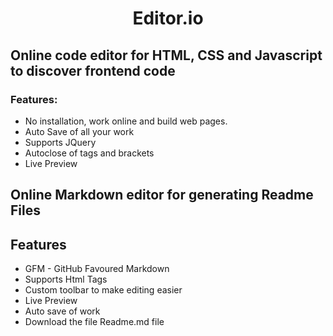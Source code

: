 <div align="center">

# Editor.io

</div>

## Online code editor for HTML, CSS and Javascript to discover frontend code

### Features:

- No installation, work online and build web pages.
- Auto Save of all your work
- Supports JQuery
- Autoclose of tags and brackets
- Live Preview

## Online Markdown editor for generating Readme Files


## Features

- GFM - GitHub Favoured Markdown
- Supports Html Tags
- Custom toolbar to make editing easier
- Live Preview
- Auto save of work
- Download the file Readme.md file

